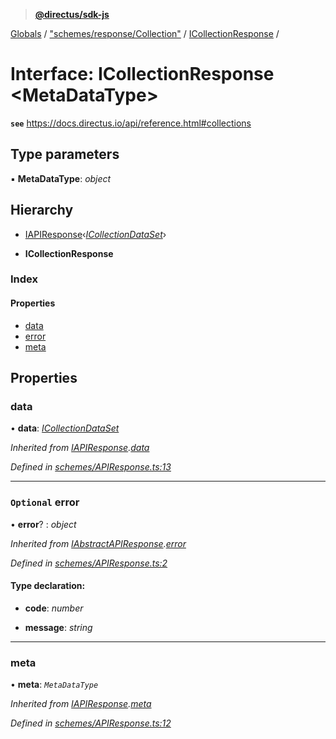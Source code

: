> **[@directus/sdk-js](../README.md)**

[Globals](../README.md) / ["schemes/response/Collection"](../modules/_schemes_response_collection_.md) / [ICollectionResponse](_schemes_response_collection_.icollectionresponse.md) /

# Interface: ICollectionResponse <**MetaDataType**>

**`see`** https://docs.directus.io/api/reference.html#collections

## Type parameters

▪ **MetaDataType**: *object*

## Hierarchy

  * [IAPIResponse](_schemes_apiresponse_.iapiresponse.md)‹*[ICollectionDataSet](_schemes_response_collection_.icollectiondataset.md)*›

  * **ICollectionResponse**

### Index

#### Properties

* [data](_schemes_response_collection_.icollectionresponse.md#data)
* [error](_schemes_response_collection_.icollectionresponse.md#optional-error)
* [meta](_schemes_response_collection_.icollectionresponse.md#meta)

## Properties

###  data

• **data**: *[ICollectionDataSet](_schemes_response_collection_.icollectiondataset.md)*

*Inherited from [IAPIResponse](_schemes_apiresponse_.iapiresponse.md).[data](_schemes_apiresponse_.iapiresponse.md#data)*

*Defined in [schemes/APIResponse.ts:13](https://github.com/janbiasi/sdk-js/blob/75383ea/src/schemes/APIResponse.ts#L13)*

___

### `Optional` error

• **error**? : *object*

*Inherited from [IAbstractAPIResponse](_schemes_apiresponse_.iabstractapiresponse.md).[error](_schemes_apiresponse_.iabstractapiresponse.md#optional-error)*

*Defined in [schemes/APIResponse.ts:2](https://github.com/janbiasi/sdk-js/blob/75383ea/src/schemes/APIResponse.ts#L2)*

#### Type declaration:

* **code**: *number*

* **message**: *string*

___

###  meta

• **meta**: *`MetaDataType`*

*Inherited from [IAPIResponse](_schemes_apiresponse_.iapiresponse.md).[meta](_schemes_apiresponse_.iapiresponse.md#meta)*

*Defined in [schemes/APIResponse.ts:12](https://github.com/janbiasi/sdk-js/blob/75383ea/src/schemes/APIResponse.ts#L12)*